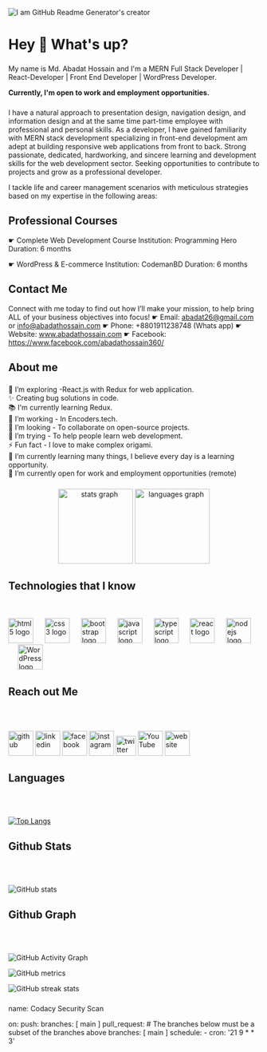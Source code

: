 
![I am GitHub Readme Generator's creator](https://media.licdn.com/dms/image/D5616AQHbv0uuqmz_zQ/profile-displaybackgroundimage-shrink_350_1400/0/1695665352644?e=1702512000&v=beta&t=NbeJt8I-CX48SrljUpcwAsrJG7SFTlj3fuu7Kh4OZcQ)

<h1 align="left">Hey 👋 What's up?</h1>

###

<p align="left">My name is Md. Abadat Hossain and I'm a MERN Full Stack Developer | React-Developer | Front End Developer | WordPress Developer.</p>
<p><strong> Currently, I'm open to work and employment opportunities.</strong> </p> 

###
I have a natural approach to presentation design, navigation design, and information design and at the same time part-time employee with professional and personal skills. As a developer, I have gained familiarity with MERN stack development specializing in front-end development am adept at building responsive web applications from front to back. Strong passionate, dedicated, hardworking, and sincere learning and development skills for the web development sector. Seeking opportunities to contribute to projects and grow as a professional developer.

I tackle life and career management scenarios with meticulous strategies based on my expertise in the following areas:

<h2 align="left">Professional Courses</h2>

☛ Complete Web Development Course
 Institution: Programming Hero
 Duration: 6 months

☛ WordPress & E-commerce
 Institution: CodemanBD
 Duration: 6 months
 
<h2 align="left">Contact Me</h2>

Connect with me today to find out how I’ll make your mission, to help bring ALL of your business objectives into focus!
☛ Email: abadat26@gmail.com or info@abadathossain.com
☛ Phone: +8801911238748 (Whats app) 
☛ Website: www.abadathossain.com
☛ Facebook: https://www.facebook.com/abadathossain360/


<h2 align="left">About me</h2>

###

<p align="left">🌱 I’m exploring -React.js with Redux for web application.<br>✨ Creating bug solutions in code.<br>📚 I'm currently learning Redux.<br>🎯 I’m working - In Encoders.tech.<br>👯 I’m looking - To collaborate on open-source projects.<br>🤔 I’m trying - To help people learn web development.<br>⚡ Fun fact - I love to make complex origami.<br>🌱 I’m currently learning many things, I believe every day is a learning opportunity.<br>👯 I’m currently open for work and employment opportunities (remote) </p> 

###

###

<div align="center">
  <img src="https://github-readme-stats.vercel.app/api?username=AbadatHossain&hide_title=false&hide_rank=false&show_icons=true&include_all_commits=true&count_private=true&disable_animations=false&theme=dracula&locale=en&hide_border=false" height="150" alt="stats graph"  />
  <img src="https://github-readme-stats.vercel.app/api/top-langs?username=AbadatHossain&locale=en&hide_title=false&layout=compact&card_width=320&langs_count=5&theme=dracula&hide_border=false" height="150" alt="languages graph"  />
</div>

###

<h2 align="left">Technologies that I know</h2><br><br>


<div align="left">
  <img src="https://cdn.jsdelivr.net/gh/devicons/devicon/icons/html5/html5-original.svg" height="50" alt="html5 logo"  />
  <img width="15" />

  <img src="https://cdn.jsdelivr.net/gh/devicons/devicon/icons/css3/css3-original.svg" height="50" alt="css3 logo" />
  <img width="15" />

  <img src="https://cdn.jsdelivr.net/gh/devicons/devicon/icons/bootstrap/bootstrap-original.svg" height="50" alt="bootstrap logo"  />
  <img width="15" />
  
  <img src="https://cdn.jsdelivr.net/gh/devicons/devicon/icons/javascript/javascript-original.svg" height="50" alt="javascript logo"  />
  <img width="15" />
  
  <img src="https://cdn.jsdelivr.net/gh/devicons/devicon/icons/typescript/typescript-original.svg" height="50" alt="typescript logo"  />
  <img width="15" />
  
  <img src="https://cdn.jsdelivr.net/gh/devicons/devicon/icons/react/react-original.svg" height="50" alt="react logo"  />
  <img width="15" />
  
  <img src="https://cdn.jsdelivr.net/gh/devicons/devicon/icons/nodejs/nodejs-original.svg" height="50" alt="nodejs logo"  />
  <img width="15" />
  
  <img src="https://cdn.jsdelivr.net/gh/devicons/devicon/icons/wordpress/wordpress-original.svg" height="50" alt="WordPress logo"  />
  <img width="15" />

 
</div>

<h2 align="left">Reach out Me</h2><br><br>

[<img src='https://cdn.jsdelivr.net/npm/simple-icons@3.0.1/icons/github.svg' alt='github' height='50'>](https://github.com/AbadatHossain)  [<img src='https://cdn.jsdelivr.net/npm/simple-icons@3.0.1/icons/linkedin.svg' alt='linkedin' height='50'>](https://www.linkedin.com/in/md-abadat-hossain/)  [<img src='https://cdn.jsdelivr.net/npm/simple-icons@3.0.1/icons/facebook.svg' alt='facebook' height='50'>](https://www.facebook.com/abadat.hossain.7)  [<img src='https://cdn.jsdelivr.net/npm/simple-icons@3.0.1/icons/instagram.svg' alt='instagram' height='50'>](https://www.instagram.com/abadat_hossain360/)  [<img src='https://cdn.jsdelivr.net/npm/simple-icons@3.0.1/icons/twitter.svg' alt='twitter' height='40'>](https://twitter.com/abadat26)  [<img src='https://cdn.jsdelivr.net/npm/simple-icons@3.0.1/icons/youtube.svg' alt='YouTube' height='50'>](https://www.youtube.com/channel/@abadat-hossain)  [<img src='https://cdn.jsdelivr.net/npm/simple-icons@3.0.1/icons/icloud.svg' alt='website' height='50'>](www.abadathossain.com)  


###


<h2 align="left">Languages</h2><br><br>

[![Top Langs](https://github-readme-stats.vercel.app/api/top-langs/?username=AbadatHossain)](https://github.com/anuraghazra/github-readme-stats)

<h2 align="left">Github Stats</h2><br><br>

![GitHub stats](https://github-readme-stats.vercel.app/api?username=AbadatHossain&show_icons=true&count_private=true)  

<h2 align="left">Github Graph</h2><br><br>

![GitHub Activity Graph]([https://activity-graph.herokuapp.com/graph?username=AbadatHossain](https://platane.github.io/snk/))  

![GitHub metrics](https://metrics.lecoq.io/AbadatHossain)  

![GitHub streak stats](https://streak-stats.demolab.com/?user=AbadatHossain)  


###

name: Codacy Security Scan

on:
  push:
    branches: [ main ]
  pull_request:
    # The branches below must be a subset of the branches above
    branches: [ main ]
  schedule:
    - cron: '21 9 * * 3'





